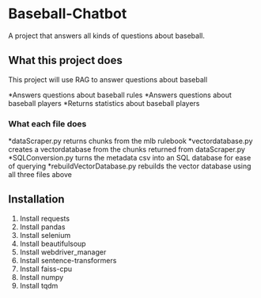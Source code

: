 # Baseball-Chatbot

A project that answers all kinds of questions about baseball.

## What this project does

This project will use RAG to answer questions about baseball

*Answers questions about baseball rules
*Answers questions about baseball players
*Returns statistics about baseball players

### What each file does
*dataScraper.py returns chunks from the mlb rulebook
*vectordatabase.py creates a vectordatabase from the chunks returned from dataScraper.py
*SQLConversion.py turns the metadata csv into an SQL database for ease of querying
*rebuildVectorDatabase.py rebuilds the vector database using all three files above

## Installation

1. Install requests
2. Install pandas
3. Install selenium
4. Install beautifulsoup
5. Install webdriver_manager
6. Install sentence-transformers
7. Install faiss-cpu
8. Install numpy
9. Install tqdm
